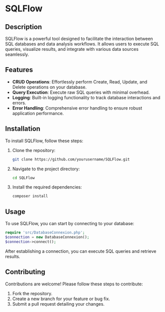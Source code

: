 # SQLFlow

## Description
SQLFlow is a powerful tool designed to facilitate the interaction between SQL databases and data analysis workflows. It allows users to execute SQL queries, visualize results, and integrate with various data sources seamlessly.

## Features

- **CRUD Operations**: Effortlessly perform Create, Read, Update, and Delete operations on your database.
- **Query Execution**: Execute raw SQL queries with minimal overhead.
- **Logging**: Built-in logging functionality to track database interactions and errors.
- **Error Handling**: Comprehensive error handling to ensure robust application performance.

## Installation
To install SQLFlow, follow these steps:
1. Clone the repository:
   ```bash
   git clone https://github.com/yourusername/SQLFlow.git
   ```
2. Navigate to the project directory:
   ```bash
   cd SQLFlow
   ```
3. Install the required dependencies:
   ```bash
   composer install
   ```

## Usage
To use SQLFlow, you can start by connecting to your database:
```php
require 'src/DatabaseConnexion.php';
$connection = new DatabaseConnexion();
$connection->connect();
```
After establishing a connection, you can execute SQL queries and retrieve results.

## Contributing
Contributions are welcome! Please follow these steps to contribute:
1. Fork the repository.
2. Create a new branch for your feature or bug fix.
3. Submit a pull request detailing your changes.